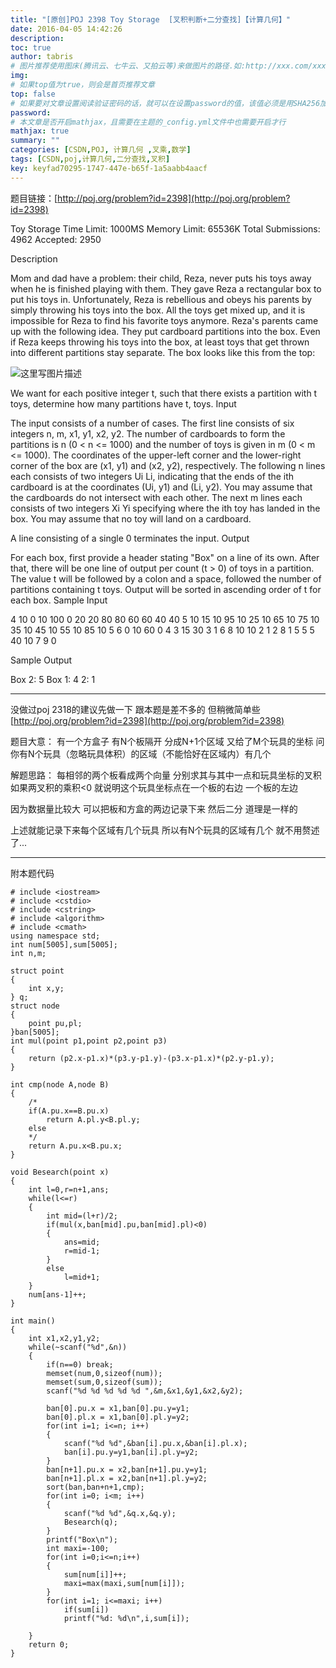 ```yaml
---
title: "[原创]POJ 2398 Toy Storage  [叉积判断+二分查找]【计算几何】"
date: 2016-04-05 14:42:26
description:
toc: true
author: tabris
# 图片推荐使用图床(腾讯云、七牛云、又拍云等)来做图片的路径.如:http://xxx.com/xxx.jpg
img:
# 如果top值为true，则会是首页推荐文章
top: false
# 如果要对文章设置阅读验证密码的话，就可以在设置password的值，该值必须是用SHA256加密后的密码，防止被他人识破
password:
# 本文章是否开启mathjax，且需要在主题的_config.yml文件中也需要开启才行
mathjax: true
summary: ""
categories: [CSDN,POJ, 计算几何 ,叉乘,数学]
tags: [CSDN,poj,计算几何,二分查找,叉积]
key: keyfad70295-1747-447e-b65f-1a5aabb4aacf
---
```


题目链接：[http://poj.org/problem?id=2398](http://poj.org/problem?id=2398)

Toy Storage
Time Limit: 1000MS  Memory Limit: 65536K
Total Submissions: 4962  Accepted: 2950

Description

Mom and dad have a problem: their child, Reza, never puts his toys away when he is finished playing with them. They gave Reza a rectangular box to put his toys in. Unfortunately, Reza is rebellious and obeys his parents by simply throwing his toys into the box. All the toys get mixed up, and it is impossible for Reza to find his favorite toys anymore.
Reza's parents came up with the following idea. They put cardboard partitions into the box. Even if Reza keeps throwing his toys into the box, at least toys that get thrown into different partitions stay separate. The box looks like this from the top:

![这里写图片描述](http://poj.org/images/2398_1.jpg)

We want for each positive integer t, such that there exists a partition with t toys, determine how many partitions have t, toys.
Input

The input consists of a number of cases. The first line consists of six integers n, m, x1, y1, x2, y2. The number of cardboards to form the partitions is n (0 < n <= 1000) and the number of toys is given in m (0 < m <= 1000). The coordinates of the upper-left corner and the lower-right corner of the box are (x1, y1) and (x2, y2), respectively. The following n lines each consists of two integers Ui Li, indicating that the ends of the ith cardboard is at the coordinates (Ui, y1) and (Li, y2). You may assume that the cardboards do not intersect with each other. The next m lines each consists of two integers Xi Yi specifying where the ith toy has landed in the box. You may assume that no toy will land on a cardboard.

A line consisting of a single 0 terminates the input.
Output

For each box, first provide a header stating "Box" on a line of its own. After that, there will be one line of output per count (t > 0) of toys in a partition. The value t will be followed by a colon and a space, followed the number of partitions containing t toys. Output will be sorted in ascending order of t for each box.
Sample Input

4 10 0 10 100 0
20 20
80 80
60 60
40 40
5 10
15 10
95 10
25 10
65 10
75 10
35 10
45 10
55 10
85 10
5 6 0 10 60 0
4 3
15 30
3 1
6 8
10 10
2 1
2 8
1 5
5 5
40 10
7 9
0

Sample Output

Box
2: 5
Box
1: 4
2: 1


--------------

没做过poj 2318的建议先做一下  跟本题是差不多的 但稍微简单些    [http://poj.org/problem?id=2398](http://poj.org/problem?id=2398)


题目大意： 有一个方盒子 有N个板隔开 分成N+1个区域
又给了M个玩具的坐标 问你有N个玩具（忽略玩具体积）的区域（不能恰好在区域内）有几个

解题思路： 每相邻的两个板看成两个向量 分别求其与其中一点和玩具坐标的叉积 如果两叉积的乘积<0 就说明这个玩具坐标点在一个板的右边 一个板的左边

因为数据量比较大 可以把板和方盒的两边记录下来 然后二分 道理是一样的

上述就能记录下来每个区域有几个玩具
所以有N个玩具的区域有几个 就不用赘述了...

------------------

附本题代码

```
# include <iostream>
# include <cstdio>
# include <cstring>
# include <algorithm>
# include <cmath>
using namespace std;
int num[5005],sum[5005];
int n,m;

struct point
{
    int x,y;
} q;
struct node
{
    point pu,pl;
}ban[5005];
int mul(point p1,point p2,point p3)
{
    return (p2.x-p1.x)*(p3.y-p1.y)-(p3.x-p1.x)*(p2.y-p1.y);
}

int cmp(node A,node B)
{
    /*
    if(A.pu.x==B.pu.x)
        return A.pl.y<B.pl.y;
    else
    */
    return A.pu.x<B.pu.x;
}

void Besearch(point x)
{
    int l=0,r=n+1,ans;
    while(l<=r)
    {
        int mid=(l+r)/2;
        if(mul(x,ban[mid].pu,ban[mid].pl)<0)
        {
            ans=mid;
            r=mid-1;
        }
        else
            l=mid+1;
    }
    num[ans-1]++;
}

int main()
{
    int x1,x2,y1,y2;
    while(~scanf("%d",&n))
    {
        if(n==0) break;
        memset(num,0,sizeof(num));
        memset(sum,0,sizeof(sum));
        scanf("%d %d %d %d %d ",&m,&x1,&y1,&x2,&y2);

        ban[0].pu.x = x1,ban[0].pu.y=y1;
        ban[0].pl.x = x1,ban[0].pl.y=y2;
        for(int i=1; i<=n; i++)
        {
            scanf("%d %d",&ban[i].pu.x,&ban[i].pl.x);
            ban[i].pu.y=y1,ban[i].pl.y=y2;
        }
        ban[n+1].pu.x = x2,ban[n+1].pu.y=y1;
        ban[n+1].pl.x = x2,ban[n+1].pl.y=y2;
        sort(ban,ban+n+1,cmp);
        for(int i=0; i<m; i++)
        {
            scanf("%d %d",&q.x,&q.y);
            Besearch(q);
        }
        printf("Box\n");
        int maxi=-100;
        for(int i=0;i<=n;i++)
        {
            sum[num[i]]++;
            maxi=max(maxi,sum[num[i]]);
        }
        for(int i=1; i<=maxi; i++)
            if(sum[i])
            printf("%d: %d\n",i,sum[i]);

    }
    return 0;
}

```
